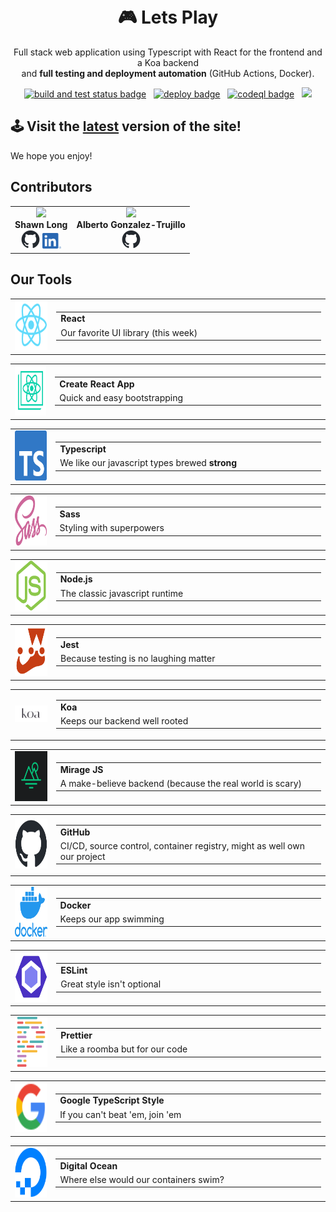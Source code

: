<h1 align="center">
  <br/>
🎮 Lets Play
</h1>
<p align="center">Full stack web application using Typescript with React for the frontend and a Koa backend <br/>and <b>full testing and deployment automation</b> (GitHub Actions, Docker).<br/>

<p align="center"><a href="https://github.com/Los-Dos-Coders/LetsPlay/actions/workflows/build-test.yml" 
target="_blank"><img src="https://github.com/Los-Dos-Coders/LetsPlay/actions/workflows/build-test.yml/badge.svg" alt="build and test status badge" /></a>&nbsp;&nbsp;&nbsp;<a href="https://github.com/Los-Dos-Coders/LetsPlay/actions/workflows/deploy.yml" target="_blank"><img src="https://github.com/Los-Dos-Coders/LetsPlay/actions/workflows/deploy.yml/badge.svg" alt="deploy badge" /></a>&nbsp;&nbsp;&nbsp;<a href="https://github.com/Los-Dos-Coders/LetsPlay/actions/workflows/codeql.yml" target="_blank"><img src="https://github.com/Los-Dos-Coders/LetsPlay/actions/workflows/codeql.yml/badge.svg" alt="codeql badge" /></a>&nbsp;&nbsp;&nbsp;<a href="https://github.com/google/gts"><img src="https://img.shields.io/badge/code%20style-google-blueviolet.svg"></a>

## 🕹️ Visit the [latest](http://letsplaytech.com) version of the site!

We hope you enjoy!


## Contributors
<table>
  <tbody>
    <tr>
      <td align="center">
        <a href="https://github.com/shawnlong636"><img src="https://github.com/shawnlong636.png?size=150"></a>
        <br /><strong>Shawn Long</strong><br />
        <a href="https://github.com/shawnlong636"><img src="assets/github.png" width=30px></a>
        <a href="https://www.linkedin.com/in/shawnlong636"><img src="assets/linked-in.png" width=30px></a>
      </td>
      <td align="center">
        <a href="https://github.com/albertogonzalez-t"><img src="https://github.com/albertogonzalez-t.png?size=150"></a>
        <br /><strong>Alberto Gonzalez-Trujillo</strong><br />
        <a href="https://github.com/albertogonzalez-t"><img src="assets/github.png" width=30px></a>
      </td>
    </tr>
  </tbody>
</table>



## Our Tools


<table>
  <tr>
    <td align="center">
      <a href="https://reactjs.org" target="_blank"><img src="assets/react.png" width=80px height=80px height=80px></a>
    </td>
    <td>
      <table>
        <tr>
          <td>
            <strong>React</strong>
          </td>
        </tr>
        <tr>
          <td width=600px>Our favorite UI library (this week)
          </td>
        </tr>
      </table>
    </td>
  </tr>
</table>
<table style="width: 100%">
  <tr>
    <td align="center">
      <a href="https://create-react-app.dev" target="_blank"><img src="assets/create-react-app.svg" width=80px height=80px></a>
    </td>
    <td>
      <table>
        <tr>
          <td>
            <strong>Create React App</strong>
          </td>
        </tr>
        <tr>
          <td width=600px>Quick and easy bootstrapping
          </td>
        </tr>
      </table>
    </td>
  </tr>
</table>
<table style="width: 100%">
  <tr>
    <td align="center">
      <a href="https://create-react-app.dev" target="_blank"><img src="assets/typescript.svg" width=80px height=80px></a>
    </td>
    <td>
      <table>
        <tr>
          <td>
            <strong>Typescript</strong>
          </td>
        </tr>
        <tr>
          <td width=600px>We like our javascript types brewed <strong>strong</strong>
          </td>
        </tr>
      </table>
    </td>
  </tr>
</table>
<table style="width: 100%">
  <tr>
    <td align="center">
      <a href="https://sass-lang.com" target="_blank"><img src="assets/sass.png" width=80px height=80px></a>
    </td>
    <td>
      <table>
        <tr>
          <td>
            <strong>Sass</strong>
          </td>
        </tr>
        <tr>
          <td width=600px>Styling with superpowers
          </td>
        </tr>
      </table>
    </td>
  </tr>
</table>
<table style="width: 100%">
  <tr>
    <td align="center">
      <a href="https://nodejs.org/en/" target="_blank"><img src="assets/nodejs.svg" width=80px height=80px></a>
    </td>
    <td>
      <table>
        <tr>
          <td>
            <strong>Node.js</strong>
          </td>
        </tr>
        <tr>
          <td width=600px>The classic javascript runtime
          </td>
        </tr>
      </table>
    </td>
  </tr>
</table>
<table style="width: 100%">
  <tr>
    <td align="center">
      <a href="https://jestjs.io" target="_blank"><img src="assets/jest.png" width=80px height=80px></a>
    </td>
    <td>
      <table>
        <tr>
          <td>
            <strong>Jest</strong>
          </td>
        </tr>
        <tr>
          <td width=600px>Because testing is no laughing matter
          </td>
        </tr>
      </table>
    </td>
  </tr>
</table>
<table style="width: 100%">
  <tr>
    <td align="center">
      <a href="https://koajs.com" target="_blank"><img src="assets/koa.svg" width=80px></a>
    </td>
    <td>
      <table>
        <tr>
          <td>
            <strong>Koa</strong>
          </td>
        </tr>
        <tr>
          <td width=600px>Keeps our backend well rooted
          </td>
        </tr>
      </table>
    </td>
  </tr>
</table>
<table style="width: 100%">
  <tr>
    <td align="center">
      <a href="https://miragejs.com" target="_blank"><img src="assets/miragejs.png" width=80px height=80px></a>
    </td>
    <td>
      <table>
        <tr>
          <td>
            <strong>Mirage JS</strong>
          </td>
        </tr>
        <tr>
          <td width=600px>A make-believe backend (because the real world is scary)
          </td>
        </tr>
      </table>
    </td>
  </tr>
</table>
<table style="width: 100%">
  <tr>
    <td align="center">
      <a href="https://github.com" target="_blank"><img src="assets/github.png" width=80px height=80px></a>
    </td>
    <td>
      <table>
        <tr>
          <td>
            <strong>GitHub</strong>
          </td>
        </tr>
        <tr>
          <td width=600px>CI/CD, source control, container registry, might as well own our project
          </td>
        </tr>
      </table>
    </td>
  </tr>
</table>
<table style="width: 100%">
  <tr>
    <td align="center">
      <a href="https://www.docker.com" target="_blank"><img src="assets/docker.png" width=80px height=80px></a>
    </td>
    <td>
      <table>
        <tr>
          <td>
            <strong>Docker</strong>
          </td>
        </tr>
        <tr>
          <td width=600px>Keeps our app swimming
          </td>
        </tr>
      </table>
    </td>
  </tr>
</table>
<table style="width: 100%">
  <tr>
    <td align="center">
      <a href="https://eslint.org" target="_blank"><img src="assets/eslint.png" width=80px height=80px></a>
    </td>
    <td>
      <table>
        <tr>
          <td>
            <strong>ESLint</strong>
          </td>
        </tr>
        <tr>
          <td width=600px>Great style isn't optional
          </td>
        </tr>
      </table>
    </td>
  </tr>
</table>
<table style="width: 100%">
  <tr>
    <td align="center">
      <a href="https://prettier.io" target="_blank"><img src="assets/prettier.png" width=80px height=80px></a>
    </td>
    <td>
      <table>
        <tr>
          <td>
            <strong>Prettier</strong>
          </td>
        </tr>
        <tr>
          <td width=600px>Like a roomba but for our code
          </td>
        </tr>
      </table>
    </td>
  </tr>
</table>
<table style="width: 100%">
  <tr>
    <td align="center">
      <a href="https://github.com/google/gts" target="_blank"><img src="assets/google.svg" width=80px height=80px></a>
    </td>
    <td>
      <table>
        <tr>
          <td>
            <strong>Google TypeScript Style</strong>
          </td>
        </tr>
        <tr>
          <td width=600px>If you can't beat 'em, join 'em
          </td>
        </tr>
      </table>
    </td>
  </tr>
</table>
<table style="width: 100%">
  <tr>
    <td align="center">
      <a href="https://www.digitalocean.com" target="_blank"><img src="assets/digital-ocean.svg" width=80px height=80px></a>
    </td>
    <td>
      <table>
        <tr>
          <td>
            <strong>Digital Ocean</strong>
          </td>
        </tr>
        <tr>
          <td width=600px>Where else would our containers swim?
          </td>
        </tr>
      </table>
    </td>
  </tr>
</table>




